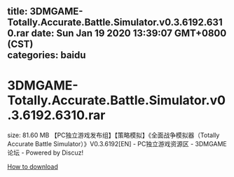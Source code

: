 
title: 3DMGAME-Totally.Accurate.Battle.Simulator.v0.3.6192.6310.rar
date: Sun Jan 19 2020 13:39:07 GMT+0800 (CST)    
categories: baidu
---

# 3DMGAME-Totally.Accurate.Battle.Simulator.v0.3.6192.6310.rar
size: 81.60 MB
 【PC独立游戏发布组】【策略模拟】《全面战争模拟器（Totally Accurate Battle Simulator）》V0.3.6192[EN] - PC独立游戏资源区 - 3DMGAME论坛 - Powered by Discuz!
 

[How to download](https://bpcam.bemobtrk.com/go/2ceec3aa-1ca2-46d6-b9ff-aaa5c184517c?jno=1185)